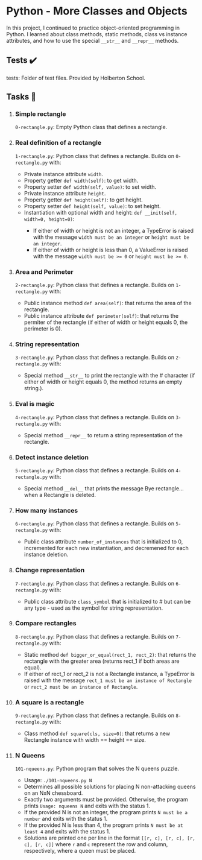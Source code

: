   <h1>Python - More Classes and Objects</h1>
    <p>In this project, I continued to practice object-oriented programming in Python. I learned about class methods, static methods, class vs instance attributes, and how to use the special <code>__str__</code> and <code>__repr__</code> methods.</p>
    <h2>Tests ✔️</h2>
    <p>tests: Folder of test files. Provided by Holberton School.</p>
    <h2>Tasks 📃</h2>
    <ol>
        <li>
            <h3>Simple rectangle</h3>
            <p><code>0-rectangle.py</code>: Empty Python class that defines a rectangle.</p>
        </li>
        <li>
            <h3>Real definition of a rectangle</h3>
            <p><code>1-rectangle.py</code>: Python class that defines a rectangle. Builds on <code>0-rectangle.py</code> with:</p>
            <ul>
                <li>Private instance attribute <code>width</code>.</li>
                <li>Property getter <code>def width(self)</code>: to get width.</li>
                <li>Property setter <code>def width(self, value)</code>: to set width.</li>
                <li>Private instance attribute <code>height</code>.</li>
                <li>Property getter <code>def height(self)</code>: to get height.</li>
                <li>Property setter <code>def height(self, value)</code>: to set height.</li>
                <li>Instantiation with optional width and height: <code>def __init(self, width=0, height=0)</code>:</li>
                <ul>
                    <li>If either of width or height is not an integer, a TypeError is raised with the message <code>width must be an integer</code> or <code>height must be an integer</code>.</li>
                    <li>If either of width or height is less than 0, a ValueError is raised with the message <code>width must be >= 0</code> or <code>height must be >= 0</code>.</li>
                </ul>
            </ul>
        </li>
        <li>
            <h3>Area and Perimeter</h3>
            <p><code>2-rectangle.py</code>: Python class that defines a rectangle. Builds on <code>1-rectangle.py</code> with:</p>
            <ul>
                <li>Public instance method <code>def area(self)</code>: that returns the area of the rectangle.</li>
                <li>Public instance attribute <code>def perimeter(self)</code>: that returns the permiter of the rectangle (if either of width or height equals 0, the perimeter is 0).</li>
            </ul>
        </li>
        <li>
            <h3>String representation</h3>
            <p><code>3-rectangle.py</code>: Python class that defines a rectangle. Builds on <code>2-rectangle.py</code> with:</p>
            <ul>
                <li>Special method <code>__str__</code> to print the rectangle with the # character (if either of width or height equals 0, the method returns an empty string.).</li>
            </ul>
        </li>
        <li>
            <h3>Eval is magic</h3>
            <p><code>4-rectangle.py</code>: Python class that defines a rectangle. Builds on <code>3-rectangle.py</code> with:</p>
            <ul>
                <li>Special method <code>__repr__</code> to return a string representation of the rectangle.</li>
            </ul>
        </li>
        <li>
            <h3>Detect instance deletion</h3>
            <p><code>5-rectangle.py</code>: Python class that defines a rectangle. Builds on <code>4-rectangle.py</code> with:</p>
            <ul>
                <li>Special method <code>__del__</code> that prints the message Bye rectangle... when a Rectangle is deleted.</li>
            </ul>
        </li>
        <li>
            <h3>How many instances</h3>
            <p><code>6-rectangle.py</code>: Python class that defines a rectangle. Builds on <code>5-rectangle.py</code> with:</p>
            <ul>
                <li>Public class attribute <code>number_of_instances</code> that is initialized to 0, incremented for each new instantiation, and decremened for each instance deletion.</li>
            </ul>
        </li>
        <li>
            <h3>Change representation</h3>
            <p><code>7-rectangle.py</code>: Python class that defines a rectangle. Builds on <code>6-rectangle.py</code> with:</p>
            <ul>
                <li>Public class attribute <code>class_symbol</code> that is initialized to # but can be any type - used as the symbol for string representation.</li>
            </ul>
        </li>
        <li>
            <h3>Compare rectangles</h3>
            <p><code>8-rectangle.py</code>: Python class that defines a rectangle. Builds on <code>7-rectangle.py</code> with:</p>
            <ul>
                <li>Static method <code>def bigger_or_equal(rect_1, rect_2)</code>: that returns the rectangle with the greater area (returns rect_1 if both areas are equal).</li>
                <li>If either of rect_1 or rect_2 is not a Rectangle instance, a TypeError is raised with the message <code>rect_1 must be an instance of Rectangle</code> or <code>rect_2 must be an instance of Rectangle</code>.</li>
            </ul>
        </li>
        <li>
            <h3>A square is a rectangle</h3>
            <p><code>9-rectangle.py</code>: Python class that defines a rectangle. Builds on <code>8-rectangle.py</code> with:</p>
            <ul>
                <li>Class method <code>def square(cls, size=0)</code>: that returns a new Rectangle instance with width == height == size.</li>
            </ul>
        </li>
        <li>
            <h3>N Queens</h3>
            <p><code>101-nqueens.py</code>: Python program that solves the N queens puzzle.</p>
            <ul>
                <li>Usage: <code>./101-nqueens.py N</code></li>
                <li>Determines all possible solutions for placing N non-attacking queens on an NxN chessboard.</li>
                <li>Exactly two arguments must be provided. Otherwise, the program prints <code>Usage: nqueens N</code> and exits with the status 1.</li>
                <li>If the provided N is not an integer, the program prints <code>N must be a number</code> and exits with the status 1.</li>
                <li>If the provided N is less than 4, the program prints <code>N must be at least 4</code> and exits with the status 1.</li>
                <li>Solutions are printed one per line in the format <code>[[r, c], [r, c], [r, c], [r, c]]</code> where <code>r</code> and <code>c</code> represent the row and column, respectively, where a queen must be placed.</li>
            </ul>
        </li>
    </ol>
